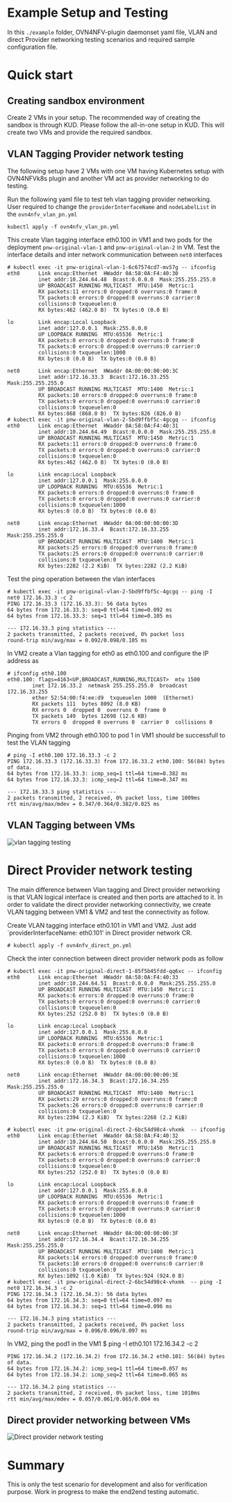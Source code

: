 # Example Setup and Testing

In this `./example` folder, OVN4NFV-plugin daemonset yaml file, VLAN and direct Provider networking testing scenarios and required sample
configuration file.

# Quick start

## Creating sandbox environment

Create 2 VMs in your setup. The recommended way of creating the sandbox is through KUD. Please follow the all-in-one setup in KUD. This
will create two VMs and provide the required sandbox.

## VLAN Tagging Provider network testing

The following setup have 2 VMs with one VM having Kubernetes setup with OVN4NFVk8s plugin and another VM act as provider networking to do
testing.

Run the following yaml file to test teh vlan tagging provider networking. User required to change the `providerInterfaceName` and
`nodeLabelList` in the `ovn4nfv_vlan_pn.yml`

```
kubectl apply -f ovn4nfv_vlan_pn.yml
```
This create Vlan tagging interface eth0.100 in VM1 and two pods for the deployment `pnw-original-vlan-1` and `pnw-original-vlan-2` in VM.
Test the interface details and inter network communication between `net0` interfaces
```
# kubectl exec -it pnw-original-vlan-1-6c67574cd7-mv57g -- ifconfig
eth0      Link encap:Ethernet  HWaddr 0A:58:0A:F4:40:30
          inet addr:10.244.64.48  Bcast:0.0.0.0  Mask:255.255.255.0
          UP BROADCAST RUNNING MULTICAST  MTU:1450  Metric:1
          RX packets:11 errors:0 dropped:0 overruns:0 frame:0
          TX packets:0 errors:0 dropped:0 overruns:0 carrier:0
          collisions:0 txqueuelen:0
          RX bytes:462 (462.0 B)  TX bytes:0 (0.0 B)

lo        Link encap:Local Loopback
          inet addr:127.0.0.1  Mask:255.0.0.0
          UP LOOPBACK RUNNING  MTU:65536  Metric:1
          RX packets:0 errors:0 dropped:0 overruns:0 frame:0
          TX packets:0 errors:0 dropped:0 overruns:0 carrier:0
          collisions:0 txqueuelen:1000
          RX bytes:0 (0.0 B)  TX bytes:0 (0.0 B)

net0      Link encap:Ethernet  HWaddr 0A:00:00:00:00:3C
          inet addr:172.16.33.3  Bcast:172.16.33.255  Mask:255.255.255.0
          UP BROADCAST RUNNING MULTICAST  MTU:1400  Metric:1
          RX packets:10 errors:0 dropped:0 overruns:0 frame:0
          TX packets:9 errors:0 dropped:0 overruns:0 carrier:0
          collisions:0 txqueuelen:0
          RX bytes:868 (868.0 B)  TX bytes:826 (826.0 B)
# kubectl exec -it pnw-original-vlan-2-5bd9ffbf5c-4gcgq -- ifconfig
eth0      Link encap:Ethernet  HWaddr 0A:58:0A:F4:40:31
          inet addr:10.244.64.49  Bcast:0.0.0.0  Mask:255.255.255.0
          UP BROADCAST RUNNING MULTICAST  MTU:1450  Metric:1
          RX packets:11 errors:0 dropped:0 overruns:0 frame:0
          TX packets:0 errors:0 dropped:0 overruns:0 carrier:0
          collisions:0 txqueuelen:0
          RX bytes:462 (462.0 B)  TX bytes:0 (0.0 B)

lo        Link encap:Local Loopback
          inet addr:127.0.0.1  Mask:255.0.0.0
          UP LOOPBACK RUNNING  MTU:65536  Metric:1
          RX packets:0 errors:0 dropped:0 overruns:0 frame:0
          TX packets:0 errors:0 dropped:0 overruns:0 carrier:0
          collisions:0 txqueuelen:1000
          RX bytes:0 (0.0 B)  TX bytes:0 (0.0 B)

net0      Link encap:Ethernet  HWaddr 0A:00:00:00:00:3D
          inet addr:172.16.33.4  Bcast:172.16.33.255  Mask:255.255.255.0
          UP BROADCAST RUNNING MULTICAST  MTU:1400  Metric:1
          RX packets:25 errors:0 dropped:0 overruns:0 frame:0
          TX packets:25 errors:0 dropped:0 overruns:0 carrier:0
          collisions:0 txqueuelen:0
          RX bytes:2282 (2.2 KiB)  TX bytes:2282 (2.2 KiB)
```
Test the ping operation between the vlan interfaces
```
# kubectl exec -it pnw-original-vlan-2-5bd9ffbf5c-4gcgq -- ping -I net0 172.16.33.3 -c 2
PING 172.16.33.3 (172.16.33.3): 56 data bytes
64 bytes from 172.16.33.3: seq=0 ttl=64 time=0.092 ms
64 bytes from 172.16.33.3: seq=1 ttl=64 time=0.105 ms

--- 172.16.33.3 ping statistics ---
2 packets transmitted, 2 packets received, 0% packet loss
round-trip min/avg/max = 0.092/0.098/0.105 ms
```
In VM2 create a Vlan tagging for eth0 as eth0.100 and configure the IP address as
```
# ifconfig eth0.100
eth0.100: flags=4163<UP,BROADCAST,RUNNING,MULTICAST>  mtu 1500
        inet 172.16.33.2  netmask 255.255.255.0  broadcast 172.16.33.255
        ether 52:54:00:f4:ee:d9  txqueuelen 1000  (Ethernet)
        RX packets 111  bytes 8092 (8.0 KB)
        RX errors 0  dropped 0  overruns 0  frame 0
        TX packets 149  bytes 12698 (12.6 KB)
        TX errors 0  dropped 0 overruns 0  carrier 0  collisions 0
```
Pinging from VM2 through eth0.100 to pod 1 in VM1 should be successfull to test the VLAN tagging
```
# ping -I eth0.100 172.16.33.3 -c 2
PING 172.16.33.3 (172.16.33.3) from 172.16.33.2 eth0.100: 56(84) bytes of data.
64 bytes from 172.16.33.3: icmp_seq=1 ttl=64 time=0.382 ms
64 bytes from 172.16.33.3: icmp_seq=2 ttl=64 time=0.347 ms

--- 172.16.33.3 ping statistics ---
2 packets transmitted, 2 received, 0% packet loss, time 1009ms
rtt min/avg/max/mdev = 0.347/0.364/0.382/0.025 ms
```
## VLAN Tagging between VMs
![vlan tagging testing](../images/vlan-tagging.png)

# Direct Provider network testing

The main difference between Vlan tagging and Direct provider networking is that VLAN logical interface is created and then ports are
attached to it. In order to validate the direct provider networking connectivity, we create VLAN tagging between VM1 & VM2 and test the
connectivity as follow.

Create VLAN tagging interface eth0.101 in VM1 and VM2. Just add `providerInterfaceName: eth0.101' in Direct provider network CR.
```
# kubectl apply -f ovn4nfv_direct_pn.yml
```
Check the inter connection between direct provider network pods as follow
```
# kubectl exec -it pnw-original-direct-1-85f5b45fdd-qq6xc -- ifconfig
eth0      Link encap:Ethernet  HWaddr 0A:58:0A:F4:40:33
          inet addr:10.244.64.51  Bcast:0.0.0.0  Mask:255.255.255.0
          UP BROADCAST RUNNING MULTICAST  MTU:1450  Metric:1
          RX packets:6 errors:0 dropped:0 overruns:0 frame:0
          TX packets:0 errors:0 dropped:0 overruns:0 carrier:0
          collisions:0 txqueuelen:0
          RX bytes:252 (252.0 B)  TX bytes:0 (0.0 B)

lo        Link encap:Local Loopback
          inet addr:127.0.0.1  Mask:255.0.0.0
          UP LOOPBACK RUNNING  MTU:65536  Metric:1
          RX packets:0 errors:0 dropped:0 overruns:0 frame:0
          TX packets:0 errors:0 dropped:0 overruns:0 carrier:0
          collisions:0 txqueuelen:1000
          RX bytes:0 (0.0 B)  TX bytes:0 (0.0 B)

net0      Link encap:Ethernet  HWaddr 0A:00:00:00:00:3E
          inet addr:172.16.34.3  Bcast:172.16.34.255  Mask:255.255.255.0
          UP BROADCAST RUNNING MULTICAST  MTU:1400  Metric:1
          RX packets:29 errors:0 dropped:0 overruns:0 frame:0
          TX packets:26 errors:0 dropped:0 overruns:0 carrier:0
          collisions:0 txqueuelen:0
          RX bytes:2394 (2.3 KiB)  TX bytes:2268 (2.2 KiB)

# kubectl exec -it pnw-original-direct-2-6bc54d98c4-vhxmk  -- ifconfig
eth0      Link encap:Ethernet  HWaddr 0A:58:0A:F4:40:32
          inet addr:10.244.64.50  Bcast:0.0.0.0  Mask:255.255.255.0
          UP BROADCAST RUNNING MULTICAST  MTU:1450  Metric:1
          RX packets:6 errors:0 dropped:0 overruns:0 frame:0
          TX packets:0 errors:0 dropped:0 overruns:0 carrier:0
          collisions:0 txqueuelen:0
          RX bytes:252 (252.0 B)  TX bytes:0 (0.0 B)

lo        Link encap:Local Loopback
          inet addr:127.0.0.1  Mask:255.0.0.0
          UP LOOPBACK RUNNING  MTU:65536  Metric:1
          RX packets:0 errors:0 dropped:0 overruns:0 frame:0
          TX packets:0 errors:0 dropped:0 overruns:0 carrier:0
          collisions:0 txqueuelen:1000
          RX bytes:0 (0.0 B)  TX bytes:0 (0.0 B)

net0      Link encap:Ethernet  HWaddr 0A:00:00:00:00:3F
          inet addr:172.16.34.4  Bcast:172.16.34.255  Mask:255.255.255.0
          UP BROADCAST RUNNING MULTICAST  MTU:1400  Metric:1
          RX packets:14 errors:0 dropped:0 overruns:0 frame:0
          TX packets:10 errors:0 dropped:0 overruns:0 carrier:0
          collisions:0 txqueuelen:0
          RX bytes:1092 (1.0 KiB)  TX bytes:924 (924.0 B)
# kubectl exec -it pnw-original-direct-2-6bc54d98c4-vhxmk  -- ping -I net0 172.16.34.3 -c 2
PING 172.16.34.3 (172.16.34.3): 56 data bytes
64 bytes from 172.16.34.3: seq=0 ttl=64 time=0.097 ms
64 bytes from 172.16.34.3: seq=1 ttl=64 time=0.096 ms

--- 172.16.34.3 ping statistics ---
2 packets transmitted, 2 packets received, 0% packet loss
round-trip min/avg/max = 0.096/0.096/0.097 ms
```
In VM2, ping the pod1 in the VM1
$ ping -I eth0.101 172.16.34.2 -c 2
```
PING 172.16.34.2 (172.16.34.2) from 172.16.34.2 eth0.101: 56(84) bytes of data.
64 bytes from 172.16.34.2: icmp_seq=1 ttl=64 time=0.057 ms
64 bytes from 172.16.34.2: icmp_seq=2 ttl=64 time=0.065 ms

--- 172.16.34.2 ping statistics ---
2 packets transmitted, 2 received, 0% packet loss, time 1010ms
rtt min/avg/max/mdev = 0.057/0.061/0.065/0.004 ms
```
## Direct provider networking between VMs
![Direct provider network testing](../images/direct-provider-networking.png)

# Summary

This is only the test scenario for development and also for verification purpose. Work in progress to make the end2end testing
automatic.
